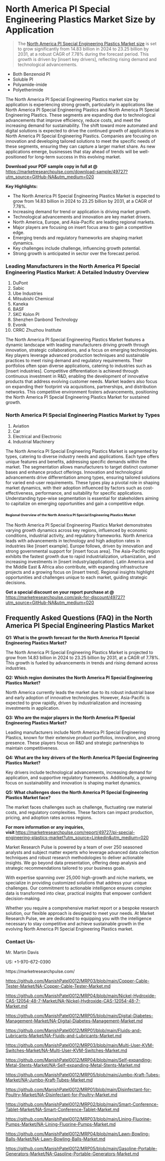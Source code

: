 <h1>North America PI Special Engineering Plastics Market&nbsp;Size by Application</h1><blockquote><p>The <a href="https://marketresearchpulse.com/download-sample/49727?utm_source=GitHub-NA&amp;utm_medium=020">North America PI Special Engineering Plastics Market size</a> is set to grow significantly from 14.83 billion in 2024 to 23.25 billion by 2031, at a robust CAGR of 7.78% during the forecast period. This growth is driven by [insert key drivers], reflecting rising demand and technological advancements.</p></blockquote><ul><li>Both Benzenoid PI<li> Soluble PI<li> Polyamide-imide<li> Polyetherimide</li></ul><p>The North America PI Special Engineering Plastics market size by application is experiencing strong growth, particularly in applications like North America PI Special Engineering Plastics and North America PI Special Engineering Plastics. These segments are expanding due to technological advancements that improve efficiency, reduce costs, and meet the increasing demand for sustainability. The shift toward more automated and digital solutions is expected to drive the continued growth of applications in North America PI Special Engineering Plastics. Companies are focusing on innovation and developing tailored solutions to meet the specific needs of these segments, ensuring they can capture a larger market share. As new applications emerge, businesses that stay ahead of trends will be well-positioned for long-term success in this evolving market.</p><p><strong>Download your PDF sample copy in full at @ </strong><a href="https://marketresearchpulse.com/download-sample/49727?utm_source=GitHub-NA&amp;utm_medium=020">https://marketresearchpulse.com/download-sample/49727?utm_source=GitHub-NA&amp;utm_medium=020</a></p><p><strong>Key Highlights: </strong></p><ul><li>The North America PI Special Engineering Plastics Market is expected to grow from 14.83 billion in 2024 to 23.25 billion by 2031, at a CAGR of 7.78%.</li><li>Increasing demand for trend or application is driving market growth.</li><li>Technological advancements and innovation are key market drivers.</li><li>North America, Europe, and Asia-Pacific are leading regional markets.</li><li>Major players are focusing on insert focus area to gain a competitive edge.</li><li>Emerging trends and regulatory frameworks are shaping market dynamics.</li><li>Key challenges include challenge, influencing growth potential.</li><li>Strong growth is anticipated in sector over the forecast period.</li></ul><h3>Leading Manufacturers in the North America PI Special Engineering Plastics Market: A Detailed Industry Overview</h3><ol><li>DuPont</li><li>Sabic</li><li>Ube Industries</li><li>Mitsubishi Chemical</li><li>Kaneka</li><li>BASF</li><li>SKC Kolon PI</li><li>Shenzhen Danbond Technology</li><li>Evonik</li><li>CRRC Zhuzhou Institute</li></ol><div class="flex max-w-full flex-col flex-grow"><div class="min-h-8 text-message flex w-full flex-col items-end gap-2 whitespace-normal break-words [.text-message+&amp;]:mt-5" dir="auto" data-message-author-role="assistant" data-message-id="fd8432e4-4910-450d-b182-61b7bfb0a01f" data-message-model-slug="gpt-4o"><div class="flex w-full flex-col gap-1 empty:hidden first:pt-[3px]"><div class="markdown prose w-full break-words dark:prose-invert light"><p>The North America PI Special Engineering Plastics Market features a dynamic landscape with leading manufacturers driving growth through innovation, strategic collaborations, and a focus on emerging technologies. Key players leverage advanced production techniques and sustainable practices to meet rising demand and regulatory requirements. Their portfolios often span diverse applications, catering to industries such as [insert industries]. Competitive differentiation is achieved through continuous investment in R&amp;D, enabling the development of innovative products that address evolving customer needs. Market leaders also focus on expanding their footprint via acquisitions, partnerships, and distribution networks. This competitive environment fosters advancements, positioning the North America PI Special Engineering Plastics Market for sustained growth.</p></div></div></div></div><h3>North America PI Special Engineering Plastics Market by Types</h3><ol><li>Aviation<li> Car<li> Electrical and Electronic<li> Industrial Machinery</li></ol><div class="flex max-w-full flex-col flex-grow"><div class="min-h-8 text-message flex w-full flex-col items-end gap-2 whitespace-normal break-words [.text-message+&amp;]:mt-5" dir="auto" data-message-author-role="assistant" data-message-id="084470be-0bb7-4664-bddf-5156b4f41249" data-message-model-slug="gpt-4o-mini"><div class="flex w-full flex-col gap-1 empty:hidden first:pt-[3px]"><div class="markdown prose w-full break-words dark:prose-invert light"><p>The North America PI Special Engineering Plastics Market is segmented by types, catering to diverse industry needs and applications. Each type offers unique features and benefits, addressing specific demands within the market. The segmentation allows manufacturers to target distinct customer bases and enhance product offerings. Innovation and technological advancements drive differentiation among types, ensuring tailored solutions for varied end-user requirements. These types play a pivotal role in shaping market dynamics, with their adoption influenced by factors such as cost-effectiveness, performance, and suitability for specific applications. Understanding type-wise segmentation is essential for stakeholders aiming to capitalize on emerging opportunities and gain a competitive edge.</p></div></div></div></div><h3><span style="font-size: 11px;">Regional Overview of the North America PI Special Engineering Plastics Market</span></h3><div class="flex max-w-full flex-col flex-grow"><div class="min-h-8 text-message flex w-full flex-col items-end gap-2 whitespace-normal break-words [.text-message+&amp;]:mt-5" dir="auto" data-message-author-role="assistant" data-message-id="e9038762-ce64-4e30-91c9-9bd413514231" data-message-model-slug="gpt-4o-mini"><div class="flex w-full flex-col gap-1 empty:hidden first:pt-[3px]"><div class="markdown prose w-full break-words dark:prose-invert light"><p>The North America PI Special Engineering Plastics Market demonstrates varying growth dynamics across key regions, influenced by economic conditions, industrial activity, and regulatory frameworks. North America leads with advancements in technology and high adoption rates in industries like [insert example]. Europe follows, driven by innovation and strong governmental support for [insert focus area]. The Asia-Pacific region exhibits the fastest growth due to rapid industrialization, urbanization, and increasing investments in [insert industry/application]. Latin America and the Middle East &amp; Africa also contribute, with expanding infrastructure projects and a growing focus on [insert trend]. Regional insights highlight opportunities and challenges unique to each market, guiding strategic decisions.</p></div></div></div></div><p><strong>Get a special discount on your report purchase at @ </strong><a href="https://marketresearchpulse.com/ask-for-discount/49727?utm_source=GitHub-NA&amp;utm_medium=020">https://marketresearchpulse.com/ask-for-discount/49727?utm_source=GitHub-NA&amp;utm_medium=020</a></p><h2>Frequently Asked Questions (FAQ) in the North America PI Special Engineering Plastics Market</h2><p><strong>Q1: What is the growth forecast for the North America PI Special Engineering Plastics Market?</strong></p><p>The North America PI Special Engineering Plastics Market is projected to grow from 14.83 billion in 2024 to 23.25 billion by 2031, at a CAGR of 7.78%. This growth is fueled by advancements in trends and rising demand across industries.</p><p><strong>Q2: Which region dominates the North America PI Special Engineering Plastics Market?</strong></p><p>North America currently leads the market due to its robust industrial base and early adoption of innovative technologies. However, Asia-Pacific is expected to grow rapidly, driven by industrialization and increasing investments in application.</p><p><strong>Q3: Who are the major players in the North America PI Special Engineering Plastics Market?</strong></p><p>Leading manufacturers include North America PI Special Engineering Plastics, known for their extensive product portfolios, innovation, and strong presence. These players focus on R&amp;D and strategic partnerships to maintain competitiveness.</p><p><strong>Q4: What are the key drivers of the North America PI Special Engineering Plastics Market?</strong></p><p>Key drivers include technological advancements, increasing demand for application, and supportive regulatory frameworks. Additionally, a growing focus on sustainability and innovation is shaping market dynamics.</p><p><strong>Q5: What challenges does the North America PI Special Engineering Plastics Market face?</strong></p><p>The market faces challenges such as challenge, fluctuating raw material costs, and regulatory complexities. These factors can impact production, pricing, and adoption rates across regions.</p><p><strong>For more information or any inquiries, visit&nbsp;</strong><a href="https://marketresearchpulse.com/report/49727/pi-special-engineering-plastics-market?utm_source=Linkedin&utm_medium=020">https://marketresearchpulse.com/report/49727/pi-special-engineering-plastics-market?utm_source=Linkedin&utm_medium=020</a></p><p>Market Research Pulse is powered by a team of over 250 seasoned analysts and subject matter experts who leverage advanced data collection techniques and robust research methodologies to deliver actionable insights. We go beyond data presentation, offering deep analysis and strategic recommendations tailored to your business goals.</p><p>With expertise spanning over 25,000 high-growth and niche markets, we specialize in providing customized solutions that address your unique challenges. Our commitment to actionable intelligence ensures complex data is transformed into clear, practical insights that empower confident decision-making.</p><p>Whether you require a comprehensive market report or a bespoke research solution, our flexible approach is designed to meet your needs. At Market Research Pulse, we are dedicated to equipping you with the intelligence necessary to stay competitive and achieve sustainable growth in the evolving North America PI Special Engineering Plastics market.</p><h3><strong>Contact Us-</strong></h3><p>Mr. Martin Davis</p><p>US: +1-970-672-0390</p><p>https://marketresearchpulse.com/</p><p><a href="https://github.com/ManishPatel0012/MRP03/blob/main/Copper-Cable-Tester-Market/NA-Copper-Cable-Tester-Market.md">https://github.com/ManishPatel0012/MRP03/blob/main/Copper-Cable-Tester-Market/NA-Copper-Cable-Tester-Market.md</a></p><p><a href="https://github.com/ManishPatel0012/MRP04/blob/main/Nickel-Hydroxide-CAS-12054-48-7-Market/NA-Nickel-Hydroxide-CAS-12054-48-7-Market.md">https://github.com/ManishPatel0012/MRP04/blob/main/Nickel-Hydroxide-CAS-12054-48-7-Market/NA-Nickel-Hydroxide-CAS-12054-48-7-Market.md</a></p><p><a href="https://github.com/ManishPatel0012/MRP05/blob/main/Digital-Diabetes-Management-Market/NA-Digital-Diabetes-Management-Market.md">https://github.com/ManishPatel0012/MRP05/blob/main/Digital-Diabetes-Management-Market/NA-Digital-Diabetes-Management-Market.md</a></p><p><a href="https://github.com/ManishPatel0012/MRP01/blob/main/Fluids-and-Lubricants-Market/NA-Fluids-and-Lubricants-Market.md">https://github.com/ManishPatel0012/MRP01/blob/main/Fluids-and-Lubricants-Market/NA-Fluids-and-Lubricants-Market.md</a></p><p><a href="https://github.com/ManishPatel0012/MRP03/blob/main/Multi-User-KVM-Switches-Market/NA-Multi-User-KVM-Switches-Market.md">https://github.com/ManishPatel0012/MRP03/blob/main/Multi-User-KVM-Switches-Market/NA-Multi-User-KVM-Switches-Market.md</a></p><p><a href="https://github.com/ManishPatel0012/MRP04/blob/main/Self-expanding-Metal-Stents-Market/NA-Self-expanding-Metal-Stents-Market.md">https://github.com/ManishPatel0012/MRP04/blob/main/Self-expanding-Metal-Stents-Market/NA-Self-expanding-Metal-Stents-Market.md</a></p><p><a href="https://github.com/ManishPatel0012/MRP05/blob/main/Jumbo-Kraft-Tubes-Market/NA-Jumbo-Kraft-Tubes-Market.md">https://github.com/ManishPatel0012/MRP05/blob/main/Jumbo-Kraft-Tubes-Market/NA-Jumbo-Kraft-Tubes-Market.md</a></p><p><a href="https://github.com/ManishPatel0012/MRP01/blob/main/Disinfectant-for-Poultry-Market/NA-Disinfectant-for-Poultry-Market.md">https://github.com/ManishPatel0012/MRP01/blob/main/Disinfectant-for-Poultry-Market/NA-Disinfectant-for-Poultry-Market.md</a></p><p><a href="https://github.com/ManishPatel0012/MRP02/blob/main/Smart-Conference-Tablet-Market/NA-Smart-Conference-Tablet-Market.md">https://github.com/ManishPatel0012/MRP02/blob/main/Smart-Conference-Tablet-Market/NA-Smart-Conference-Tablet-Market.md</a></p><p><a href="https://github.com/ManishPatel0012/MRP03/blob/main/Lining-Fluorine-Pumps-Market/NA-Lining-Fluorine-Pumps-Market.md">https://github.com/ManishPatel0012/MRP03/blob/main/Lining-Fluorine-Pumps-Market/NA-Lining-Fluorine-Pumps-Market.md</a></p><p><a href="https://github.com/ManishPatel0012/MRP04/blob/main/Lawn-Bowling-Balls-Market/NA-Lawn-Bowling-Balls-Market.md">https://github.com/ManishPatel0012/MRP04/blob/main/Lawn-Bowling-Balls-Market/NA-Lawn-Bowling-Balls-Market.md</a></p><p><a href="https://github.com/ManishPatel0012/MRP05/blob/main/Gasoline-Portable-Generators-Market/NA-Gasoline-Portable-Generators-Market.md">https://github.com/ManishPatel0012/MRP05/blob/main/Gasoline-Portable-Generators-Market/NA-Gasoline-Portable-Generators-Market.md</a></p>
